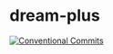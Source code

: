 # dream-plus

[![Conventional Commits](https://img.shields.io/badge/Conventional%20Commits-1.0.0-yellow?style=flat-square)](https://www.conventionalcommits.org/)

